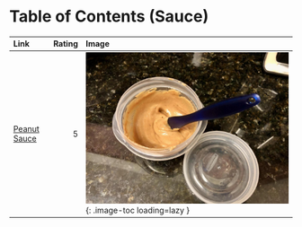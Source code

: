 # Table of Contents (Sauce)

| Link                              |   Rating | Image                                                                 |
|:----------------------------------|---------:|:----------------------------------------------------------------------|
| [Peanut Sauce](./peanut_sauce.md) |        5 | ![peanut_sauce.jpeg](./peanut_sauce.jpeg){: .image-toc loading=lazy } |
